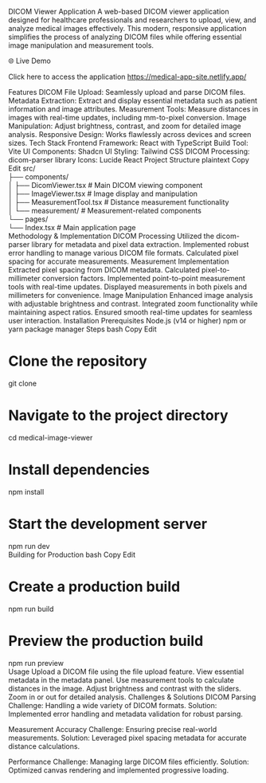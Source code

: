 DICOM Viewer Application
A web-based DICOM viewer application designed for healthcare professionals and researchers to upload, view, and analyze medical images effectively. This modern, responsive application simplifies the process of analyzing DICOM files while offering essential image manipulation and measurement tools.

🌐 Live Demo

Click here to access the application  https://medical-app-site.netlify.app/



Features
DICOM File Upload: Seamlessly upload and parse DICOM files.
Metadata Extraction: Extract and display essential metadata such as patient information and image attributes.
Measurement Tools: Measure distances in images with real-time updates, including mm-to-pixel conversion.
Image Manipulation: Adjust brightness, contrast, and zoom for detailed image analysis.
Responsive Design: Works flawlessly across devices and screen sizes.
Tech Stack
Frontend Framework: React with TypeScript
Build Tool: Vite
UI Components: Shadcn UI
Styling: Tailwind CSS
DICOM Processing: dicom-parser library
Icons: Lucide React
Project Structure
plaintext
Copy
Edit
src/  
  ├── components/  
  │   ├── DicomViewer.tsx       # Main DICOM viewing component  
  │   ├── ImageViewer.tsx       # Image display and manipulation  
  │   ├── MeasurementTool.tsx   # Distance measurement functionality  
  │   └── measurement/          # Measurement-related components  
  └── pages/  
      └── Index.tsx             # Main application page  
Methodology & Implementation
DICOM Processing
Utilized the dicom-parser library for metadata and pixel data extraction.
Implemented robust error handling to manage various DICOM file formats.
Calculated pixel spacing for accurate measurements.
Measurement Implementation
Extracted pixel spacing from DICOM metadata.
Calculated pixel-to-millimeter conversion factors.
Implemented point-to-point measurement tools with real-time updates.
Displayed measurements in both pixels and millimeters for convenience.
Image Manipulation
Enhanced image analysis with adjustable brightness and contrast.
Integrated zoom functionality while maintaining aspect ratios.
Ensured smooth real-time updates for seamless user interaction.
Installation
Prerequisites
Node.js (v14 or higher)
npm or yarn package manager
Steps
bash
Copy
Edit
# Clone the repository  
git clone <repository-url>  

# Navigate to the project directory  
cd medical-image-viewer  

# Install dependencies  
npm install  

# Start the development server  
npm run dev  
Building for Production
bash
Copy
Edit
# Create a production build  
npm run build  

# Preview the production build  
npm run preview  
Usage
Upload a DICOM file using the file upload feature.
View essential metadata in the metadata panel.
Use measurement tools to calculate distances in the image.
Adjust brightness and contrast with the sliders.
Zoom in or out for detailed analysis.
Challenges & Solutions
DICOM Parsing
Challenge: Handling a wide variety of DICOM formats.
Solution: Implemented error handling and metadata validation for robust parsing.

Measurement Accuracy
Challenge: Ensuring precise real-world measurements.
Solution: Leveraged pixel spacing metadata for accurate distance calculations.

Performance
Challenge: Managing large DICOM files efficiently.
Solution: Optimized canvas rendering and implemented progressive loading.
